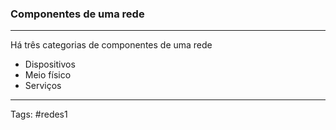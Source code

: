 ### Componentes de uma rede

---

Há três categorias de componentes de uma rede

- Dispositivos
- Meio físico
- Serviços

---

Tags: #redes1 